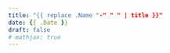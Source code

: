 ```yaml
---
title: "{{ replace .Name "-" " " | title }}"
date: {{ .Date }}
draft: false
# mathjax: true
---
```


